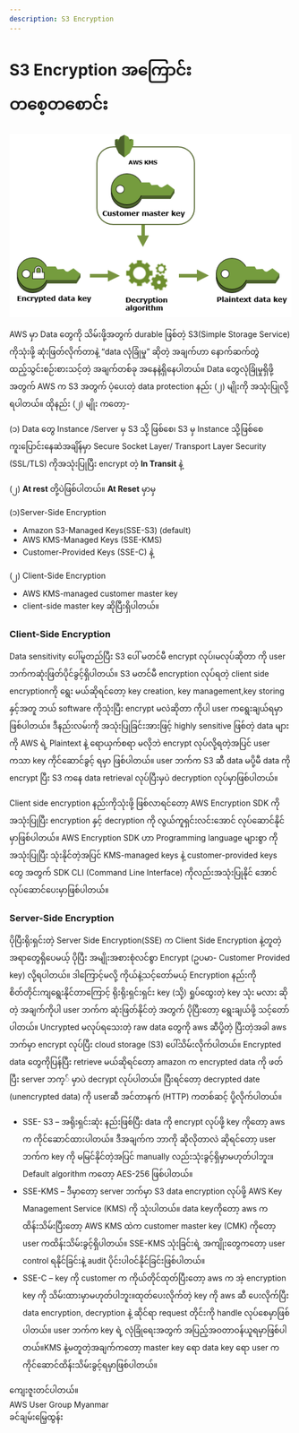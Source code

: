 ```yaml
---
description: S3 Encryption
---
```


# S3 Encryption အကြောင်း တစေ့တစောင်း

![](../.gitbook/assets/s3-ko-kms-master-key-thonpyi-encryptionkhyin.png)

AWS မှာ Data တွေကို သိမ်းဖို့အတွက် durable ဖြစ်တဲ့ S3\(Simple Storage Service\) ကိုသုံးဖို့ ဆုံးဖြတ်လိုက်တာနဲ့  “data လုံခြုံမှု” ဆိုတဲ့  အချက်ဟာ နောက်ဆက်တွဲထည့်သွင်းစဉ်းစားသင့်တဲ့ အချက်တစ်ခု အနေနဲ့ရှိနေပါတယ်။  Data တွေလုံခြုံမှုရှိဖို့အတွက် AWS က S3 အတွက်    ပံ့ပေးတဲ့ data protection နည်း \(၂\) မျိုးကို အသုံးပြုလို့ရပါတယ်။ ထိုနည်း \(၂\) မျိုး ကတော့-

\(၁\) Data တွေ Instance /Server မှ S3 သို့  ဖြစ်စေ၊ S3 မှ Instance သို့ဖြစ်စေ ကူးပြောင်းနေဆဲအချိန်မှာ Secure Socket Layer/ Transport Layer Security \(SSL/TLS\) ကိုအသုံးပြုပြီး encrypt တဲ့ **In Transit** နဲ့

\(၂\) **At rest**  တို့ပဲဖြစ်ပါတယ်။ **At Reset** မှာမှ

\(၁\)Server-Side Encryption

* Amazon S3-Managed Keys\(SSE-S3\) \(default\)
* AWS KMS-Managed Keys \(SSE-KMS\)
* Customer-Provided Keys \(SSE-C\) နဲ့

\(၂\) Client-Side Encryption

* AWS KMS-managed customer master key
* client-side master key ဆိုပြီးရှိပါတယ်။

### **Client-Side Encryption**

Data sensitivity ပေါ်မူတည်ပြီး S3 ပေါ် မတင်မီ encrypt လုပ်၊မလုပ်ဆိုတာ ကို user ဘက်ကဆုံးဖြတ်ပိုင်ခွင့်ရှိပါတယ်။ S3 မတင်မီ encryption လုပ်ရတဲ့ client side encryptionကို ရွေး မယ်ဆိုရင်တော့ key creation, key management,key storing နှင့်အတူ ဘယ် software ကိုသုံးပြီး encrypt မလဲဆိုတာ ကိုပါ user ကရွေးချယ်ရမှာ ဖြစ်ပါတယ်။ ဒီနည်းလမ်းကို အသုံးပြုခြင်းအားဖြင့် highly sensitive ဖြစ်တဲ့ data များကို AWS ရဲ့ Plaintext နဲ့ ရောယှက်စရာ မလိုဘဲ encrypt လုပ်လို့ရတဲ့အပြင် user ကသာ key ကိုင်ဆောင်ခွင့် ရမှာ ဖြစ်ပါတယ်။ user ဘက်က S3 ဆီ data မပို့မီ data ကို encrypt ပြီး S3 ကနေ data retrieval လုပ်ပြီးမှပဲ decryption လုပ်မှာဖြစ်ပါတယ်။

Client side encryption နည်းကိုသုံးဖို့ ဖြစ်လာရင်တော့ AWS Encryption SDK ကို အသုံးပြုပြီး encryption နှင့် decryption ကို လွယ်ကူရှင်းလင်းအောင် လုပ်ဆောင်နိုင်မှာဖြစ်ပါတယ်။ AWS Encryption SDK ဟာ Programming language များစွာ ကိုအသုံးပြုပြီး သုံးနိုင်တဲ့အပြင် KMS-managed keys နဲ့ customer-provided keys တွေ အတွက် SDK CLI \(Command Line Interface\) ကိုလည်းအသုံးပြုနိုင် အောင် လုပ်ဆောင်ပေးမှာဖြစ်ပါတယ်။

### **Server-Side Encryption**

ပိုပြီးရိုးရှင်းတဲ့ Server Side Encryption\(SSE\) က Client Side Encryption နဲ့တူတဲ့ အရာတွေရှိပေမယ့် ပိုပြီး အမျိုးအစားစုံလင်စွာ Encrypt \(ဥပမာ- Customer Provided key\) လို့ရပါတယ်။ ဒါကြောင့်မလို့ ကိုယ်နဲ့သင့်တော်မယ့် Encryption နည်းကို စိတ်တိုင်းကျရွေးနိုင်တာကြောင့် ရိုးရိုးရှင်းရှင်း key \(သို့\) ရှုပ်ထွေးတဲ့ key သုံး မလား ဆိုတဲ့ အချက်ကိုပါ user ဘက်က ဆုံးဖြတ်နိုင်တဲ့ အတွက် ပိုပြီးတော့ ရွေးချယ်ဖို့ သင့်တော်ပါတယ်။ Uncrypted မလုပ်ရသေးတဲ့ raw data တွေကို aws ဆီပို့တဲ့ ပြီးတဲ့အခါ aws ဘက်မှာ encrypt လုပ်ပြီး cloud storage \(S3\) ပေါ်သိမ်းလိုက်ပါတယ်။ Encrypted data တွေကိုပြန်ပြီး retrieve မယ်ဆိုရင်တော့ amazon က encrypted data ကို ဖတ်ပြီး server ဘက္် မှာပဲ decrypt လုပ်ပါတယ်။ ပြီးရင်တော့ decrypted date \(unencrypted data\) ကို userဆီ အင်တာနက် \(HTTP\) ကတစ်ဆင့် ပို့လိုက်ပါတယ်။

* SSE- S3 – အရိုးရှင်းဆုံး နည်းဖြစ်ပြီး data ကို encrypt လုပ်ဖို့ key ကိုတော့ aws က ကိုင်ဆောင်ထားပါတယ်။ ဒီအချက်က ဘာကို ဆိုလိုတာလဲ ဆိုရင်တော့ user ဘက်က key ကို မမြင်နိုင်တဲ့အပြင် manually လည်းသုံးခွင့်ရှိမှာမဟုတ်ပါဘူး။ Default algorithm ကတော့ AES-256 ဖြစ်ပါတယ်။
* SSE-KMS – ဒီမှာတော့ server ဘက်မှာ S3 data encryption လုပ်ဖို့ AWS Key Management Service \(KMS\) ကို သုံးပါတယ်။ data keyကိုတော့ aws က ထိန်းသိမ်းပြီးတော့ AWS KMS ထဲက customer master key \(CMK\) ကိုတော့ user ကထိန်းသိမ်းခွင့်ရှိပါတယ်။ SSE-KMS သုံးခြင်းရဲ့ အကျိုးတွေကတော့ user control ရနိုင်ခြင်းနဲ့ audit ပိုင်းပါဝင်နိုင်ခြင်းဖြစ်ပါတယ်။
* SSE-C – key ကို customer က ကိုယ်တိုင်ထုတ်ပြီးတော့ aws က အဲ့ encryption key ကို သိမ်းထားမှာမဟုတ်ပါဘူး။ထုတ်ပေးလိုက်တဲ့ key ကို aws ဆီ ပေးလိုက်ပြီး data encryption, decryption နဲ့ ဆိုင်ရာ request တိုင်းကို handle လုပ်စေမှာဖြစ်ပါတယ်။ user ဘက်က key ရဲ့ လုံခြုံရေးအတွက် အပြည့်အဝတာဝန်ယူရမှာဖြစ်ပါတယ်။KMS နဲ့မတူတဲ့အချက်ကတော့ master key ရော data key ရော user က ကိုင်ဆောင်ထိန်းသိမ်းခွင့်ရမှာဖြစ်ပါတယ်။

ကျေးဇူးတင်ပါတယ်။   
AWS User Group Myanmar  
ခင်ချမ်းမြေ့ထွန်း

